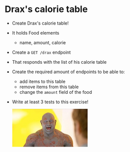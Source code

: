 # Drax's calorie table

- Create Drax's calorie table!
- It holds Food elements
  - name, amount, calorie
- Create a `GET /drax` endpoint
- That responds with the list of his calorie table
- Create the required amount of endpoints to be able to:
  - add items to this table
  - remove items from this table
  - change the `amount` field of the food  

- Write at least 3 tests to this exercise!

  [![](assets/drax.jpg)](https://www.youtube.com/watch?v=-C_3eYj-pOM)